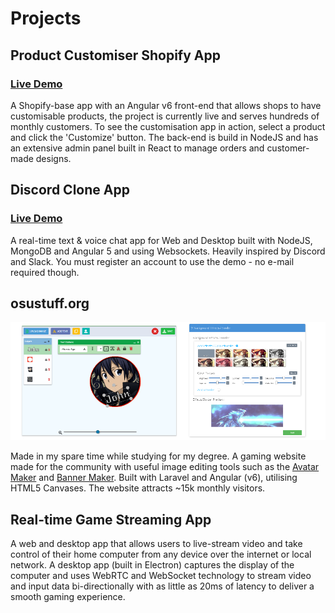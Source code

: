 # Projects

## Product Customiser Shopify App

### [Live Demo](https://foxbox.io/apps/product-editor/32270605194)

A Shopify-base app with an Angular v6 front-end that allows shops to have customisable products, the project is currently live and serves hundreds of monthly customers. To see the customisation app in action, select a product and click the 'Customize' button. The back-end is build in NodeJS and has an extensive admin panel built in React to manage orders and customer-made designs.

## Discord Clone App

### [Live Demo](https://chatapp.pubg.pet)

A real-time text & voice chat app for Web and Desktop built with NodeJS, MongoDB and Angular 5 and using Websockets. Heavily inspired by Discord and Slack. You must register an account to use the demo - no e-mail required though.

## osustuff.org

[![Product Customiser](assets/images/osustuff.png)](https://www.osustuff.org/avatar-maker2)

Made in my spare time while studying for my degree. A gaming website made for the community with useful image editing tools such as the [Avatar Maker](https://www.osustuff.org/avatar-maker2) and [Banner Maker](https://www.osustuff.org/banner-maker). Built with Laravel and Angular (v6), utilising HTML5 Canvases. The website attracts ~15k monthly visitors.

## Real-time Game Streaming App

A web and desktop app that allows users to live-stream video and take control of their home computer from any device over the internet or local network. A desktop app (built in Electron) captures the display of the computer and uses WebRTC and WebSocket technology to stream video and input data bi-directionally with as little as 20ms of latency to deliver a smooth gaming experience.

